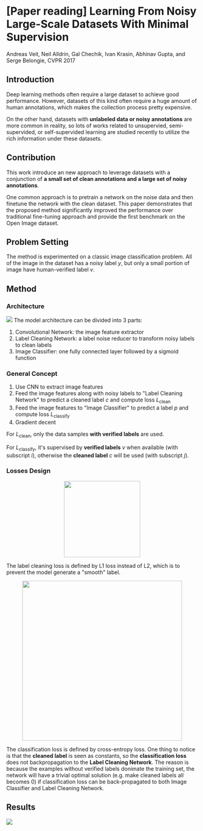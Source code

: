 # [Paper reading] Learning From Noisy Large-Scale Datasets With Minimal Supervision
Andreas Veit, Neil Alldrin, Gal Chechik, Ivan Krasin, Abhinav Gupta, and Serge Belongie, CVPR 2017

## Introduction
Deep learning methods often require a large dataset to achieve good performance. However, datasets of this kind often require a huge amount of human annotations, which makes the collection process pretty expensive.

On the other hand, datasets with **unlabeled data or noisy annotations** are more common in reality, so lots of works related to unsupervied, semi-supervided, or self-supervided learning are studied recently to utilize the rich information under these datasets.


## Contribution

This work introduce an new approach to leverage datasets with a conjunction of **a small set of clean annotations and a large set of noisy annotations**.

One common approach is to pretrain a network on the noise data and then finetune the network with the clean dataset. This paper demonstrates that the proposed method significantly improved the performance over traditional fine-tuning approach and provide the first benchmark on the Open Image dataset.

## Problem Setting 
The method is experimented on a classic image classification problem. All of the image in the dataset has a noisy label $y$, but only a small portion of image have human-verified label $v$.

## Method

### Architecture
![](https://i.imgur.com/n6dmBGo.png)
The model architecture can be divided into 3 parts:
1. Convolutional Network: the image feature extractor
2. Label Cleaning Network: a label noise reducer to transform noisy labels to clean labels
3. Image Classifier: one fully connected layer followed by a sigmoid function

### General Concept
1. Use CNN to extract image features
2. Feed the image features along with noisy labels to "Label Cleaning Network" to predict a cleaned label $c$ and compute loss $L_{\text{clean}}$
3. Feed the image features to "Image Classifier" to predict a label $p$ and compute loss $L_{\text{classify}}$
4. Gradient decent

For $L_{\text{clean}}$, only the data samples **with verified labels** are used.

For $L_{\text{classify}}$, it's supervised by **verified labels** $v$ when available (with subscript $i$), otherwise the **cleaned label** $c$ will be used (with subscript $j$).

### Losses Design
<p align="center">
  <img src="https://i.imgur.com/5Apg0Fy.png" width="200">
</p>

The label cleaning loss is defined by L1 loss instead of L2, which is to prevent the model generate a "smooth" label.
<br>

<p align="center">
  <img src="https://i.imgur.com/dVpqg0p.png" width="420">
</p>

The classification loss is defined by cross-entropy loss. One thing to notice is that the **cleaned label** is seen as constants, so the **classification loss** does not backpropagation to the **Label Cleaning Network**. The reason is because the examples without verified labels donimate the training set, the network will have a trivial optimal solution (e.g. make cleaned labels all becomes 0) if classification loss can be back-propagated to both Image Classifier and Label Cleaning Network.

## Results
![](https://i.imgur.com/tp0Vj6T.png)
